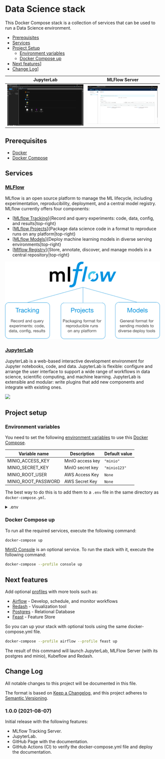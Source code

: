 # Data Science stack

This Docker Compose stack is a collection of services that can be used to run a Data Science environment.

- [Prerequisites](#prerequisites)
- [Services](#services)
- [Project Setup](#project-setup)
   - [Environment variables](#environment-variables)
   - [Docker Compose up](#docker-compose-up)
- [Next features](#next-features)]
- [Change Log](#change-log)]

| **JupyterLab** | **MLFlow Server** |
| :-: | :-: |
| ![](images/JupyterLab.png) | ![](images/mlflow.png) |

## Prerequisites

- [Docker](https://www.docker.com/products/docker-desktop)
- [Docker Compose](https://docs.docker.com/compose/install/)

## Services 

### [MLFlow](https://mlflow.org/)

MLflow is an open source platform to manage the ML lifecycle, including experimentation, reproducibility, deployment, and a central model registry. MLflow currently offers four components:

- [[MLflow Tracking](https://mlflow.org/docs/latest/tracking.html)]{Record and query experiments: code, data, config, and results|top-right}
- [[MLflow Projects](https://mlflow.org/docs/latest/projects.html)]{Package data science code in a format to reproduce runs on any platform|top-right}
- [[MLflow Models](https://mlflow.org/docs/latest/models.html)]{Deploy machine learning models in diverse serving environments|top-right}
- [[Mlflow Registry](https://mlflow.org/docs/latest/model-registry.html)]{Store, annotate, discover, and manage models in a central repository|top-right}

![](images/mlflow_lifecycle.png)

### [JupyterLab](https://jupyter.org/)

JupyterLab is a web-based interactive development environment for Jupyter notebooks, code, and data. JupyterLab is flexible: configure and arrange the user interface to support a wide range of workflows in data science, scientific computing, and machine learning. JupyterLab is extensible and modular: write plugins that add new components and integrate with existing ones.

![](https://jupyter.org/assets/labpreview.png)

## Project setup

### Environment variables

You need to set the following [environment variables](https://docs.docker.com/compose/environment-variables/) to use this [Docker Compose](https://docs.docker.com/compose/).

| Variable name  |  Description  | Default value |
| - | - | - |
| MINIO_ACCESS_KEY | MinIO access key | `"minio"` |
| MINIO_SECRET_KEY | MinIO secret key | `"minio123"` |
| MINIO_ROOT_USER | AWS Access Key | `None` |
| MINIO_ROOT_PASSWORD | AWS Secret Key | `None` |

The best way to do this is to add them to a `.env` file in the same directory as `docker-compose.yml`.

<details><summary>.env</summary>
<p>

```properties
MINIO_ACCESS_KEY=minio
MINIO_SECRET_KEY=minio123
MINIO_ROOT_USER=YOUR-AWS-ACCESS-KEY
MINIO_ROOT_PASSWORD=YOUR-AWS-SECRET-KEY
```

</p>
</details>

### Docker Compose up

To run all the required services, execute the following command:

```bash
docker-compose up
```

[MinIO Console](#minio-console) is an optional service. To run the stack with it, execute the following command:

```bash
docker-compose --profile console up
```

## Next features

Add optional [profiles](https://docs.docker.com/compose/profiles/) with more tools such as:

- [Airflow](https://airflow.apache.org/) - Develop, schedule, and monitor workflows
- [Redash](https://redash.io/) - Visualization tool
- [Postgres](https://www.postgresql.org/) - Relational Database
- [Feast](https://feast.dev/) - Feature Store
  
So you can up your stack with optional tools using the same docker-compose.yml file.

```bash
docker-compose --profile airflow --profile feast up
```

The result of this command will launch JupyterLab, MLFlow Server (with its postgres and minio), Kubeflow and Redash.

## Change Log

All notable changes to this project will be documented in this file.

The format is based on [Keep a Changelog](https://keepachangelog.com/en/1.0.0/), and this project adheres to [Semantic Versioning](https://semver.org/spec/v2.0.0.html).

### 1.0.0 (2021-08-07)

Initial release with the following features:

- MLflow Tracking Server.
- JupyterLab.
- GitHub Page with the documentation.
- GitHub Actions (CI) to verify the docker-compose.yml file and deploy the documentation.